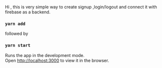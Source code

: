 Hi , this is very simple way to create signup ,login/logout  and connect it with firebase as a backend.

### `yarn add`
followed by
### `yarn start`

Runs the app in the development mode.<br />
Open [http://localhost:3000](http://localhost:3000) to view it in the browser.


